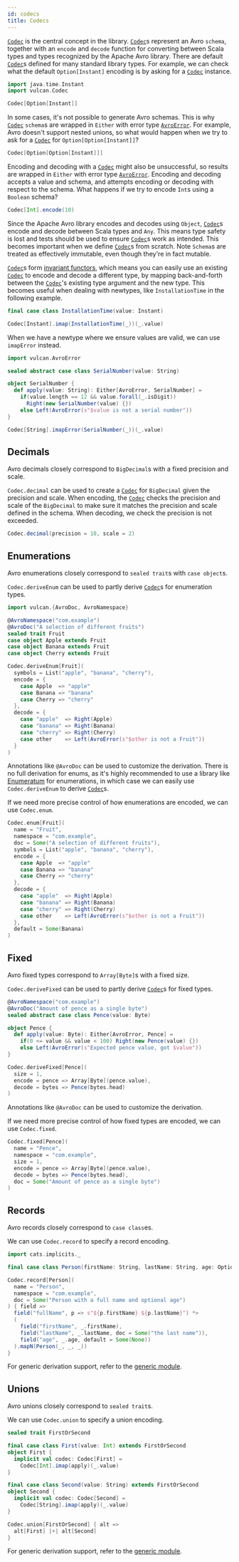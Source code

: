 ```yaml
---
id: codecs
title: Codecs
---
```


[`Codec`][codec] is the central concept in the library. [`Codec`][codec]s represent an Avro `schema`, together with an `encode` and `decode` function for converting between Scala types and types recognized by the Apache Avro library. There are default [`Codec`][codec]s defined for many standard library types. For example, we can check what the default `Option[Instant]` encoding is by asking for a [`Codec`][codec] instance.

```scala mdoc:reset-object
import java.time.Instant
import vulcan.Codec

Codec[Option[Instant]]
```

In some cases, it's not possible to generate Avro schemas. This is why [`Codec`][codec] `schema`s are wrapped in `Either` with error type [`AvroError`][avroerror]. For example, Avro doesn't support nested unions, so what would happen when we try to ask for a [`Codec`][codec] for `Option[Option[Instant]]`?

```scala mdoc
Codec[Option[Option[Instant]]]
```

Encoding and decoding with a [`Codec`][codec] might also be unsuccessful, so results are wrapped in `Either` with error type [`AvroError`][avroerror]. Encoding and decoding accepts a value and schema, and attempts encoding or decoding with respect to the schema. What happens if we try to encode `Int`s using a `Boolean` schema?

```scala mdoc
Codec[Int].encode(10)
```

Since the Apache Avro library encodes and decodes using `Object`, [`Codec`][codec]s encode and decode between Scala types and `Any`. This means type safety is lost and tests should be used to ensure [`Codec`][codec]s work as intended. This becomes important when we define [`Codec`][codec]s from scratch. Note `Schema`s are treated as effectively immutable, even though they're in fact mutable.

[`Codec`][codec]s form [invariant functors][invariant], which means you can easily use an existing [`Codec`][codec] to encode and decode a different type, by mapping back-and-forth between the [`Codec`][codec]'s existing type argument and the new type. This becomes useful when dealing with newtypes, like `InstallationTime` in the following example.

```scala mdoc
final case class InstallationTime(value: Instant)

Codec[Instant].imap(InstallationTime(_))(_.value)
```

When we have a newtype where we ensure values are valid, we can use `imapError` instead.

```scala mdoc
import vulcan.AvroError

sealed abstract case class SerialNumber(value: String)

object SerialNumber {
  def apply(value: String): Either[AvroError, SerialNumber] =
    if(value.length == 12 && value.forall(_.isDigit))
      Right(new SerialNumber(value) {})
    else Left(AvroError(s"$value is not a serial number"))
}

Codec[String].imapError(SerialNumber(_))(_.value)
```

## Decimals

Avro decimals closely correspond to `BigDecimal`s with a fixed precision and scale.

`Codec.decimal` can be used to create a [`Codec`][codec] for `BigDecimal` given the precision and scale. When encoding, the [`Codec`][codec] checks the precision and scale of the `BigDecimal` to make sure it matches the precision and scale defined in the schema. When decoding, we check the precision is not exceeded.

```scala mdoc
Codec.decimal(precision = 10, scale = 2)
```

## Enumerations

Avro enumerations closely correspond to `sealed trait`s with `case object`s.

`Codec.deriveEnum` can be used to partly derive [`Codec`][codec]s for enumeration types.

```scala mdoc
import vulcan.{AvroDoc, AvroNamespace}

@AvroNamespace("com.example")
@AvroDoc("A selection of different fruits")
sealed trait Fruit
case object Apple extends Fruit
case object Banana extends Fruit
case object Cherry extends Fruit

Codec.deriveEnum[Fruit](
  symbols = List("apple", "banana", "cherry"),
  encode = {
    case Apple  => "apple"
    case Banana => "banana"
    case Cherry => "cherry"
  },
  decode = {
    case "apple"  => Right(Apple)
    case "banana" => Right(Banana)
    case "cherry" => Right(Cherry)
    case other    => Left(AvroError(s"$other is not a Fruit"))
  }
)
```

Annotations like `@AvroDoc` can be used to customize the derivation. There is no full derivation for enums, as it's highly recommended to use a library like [Enumeratum](modules.md#enumeratum) for enumerations, in which case we can easily use `Codec.deriveEnum` to derive [`Codec`][codec]s.

If we need more precise control of how enumerations are encoded, we can use `Codec.enum`.

```scala mdoc
Codec.enum[Fruit](
  name = "Fruit",
  namespace = "com.example",
  doc = Some("A selection of different fruits"),
  symbols = List("apple", "banana", "cherry"),
  encode = {
    case Apple  => "apple"
    case Banana => "banana"
    case Cherry => "cherry"
  },
  decode = {
    case "apple"  => Right(Apple)
    case "banana" => Right(Banana)
    case "cherry" => Right(Cherry)
    case other    => Left(AvroError(s"$other is not a Fruit"))
  },
  default = Some(Banana)
)
```

## Fixed

Avro fixed types correspond to `Array[Byte]`s with a fixed size.

`Codec.deriveFixed` can be used to partly derive [`Codec`][codec]s for fixed types.

```scala mdoc
@AvroNamespace("com.example")
@AvroDoc("Amount of pence as a single byte")
sealed abstract case class Pence(value: Byte)

object Pence {
  def apply(value: Byte): Either[AvroError, Pence] =
    if(0 <= value && value < 100) Right(new Pence(value) {})
    else Left(AvroError(s"Expected pence value, got $value"))
}

Codec.deriveFixed[Pence](
  size = 1,
  encode = pence => Array[Byte](pence.value),
  decode = bytes => Pence(bytes.head)
)
```

Annotations like `@AvroDoc` can be used to customize the derivation.

If we need more precise control of how fixed types are encoded, we can use `Codec.fixed`.

```scala mdoc
Codec.fixed[Pence](
  name = "Pence",
  namespace = "com.example",
  size = 1,
  encode = pence => Array[Byte](pence.value),
  decode = bytes => Pence(bytes.head),
  doc = Some("Amount of pence as a single byte")
)
```

## Records

Avro records closely correspond to `case class`es.

We can use `Codec.record` to specify a record encoding.

```scala mdoc
import cats.implicits._

final case class Person(firstName: String, lastName: String, age: Option[Int])

Codec.record[Person](
  name = "Person",
  namespace = "com.example",
  doc = Some("Person with a full name and optional age")
) { field =>
  field("fullName", p => s"${p.firstName} ${p.lastName}") *>
  (
    field("firstName", _.firstName),
    field("lastName", _.lastName, doc = Some("the last name")),
    field("age", _.age, default = Some(None))
  ).mapN(Person(_, _, _))
}
```

For generic derivation support, refer to the [generic module](modules.md#generic).

## Unions

Avro unions closely correspond to `sealed trait`s.

We can use `Codec.union` to specify a union encoding.

```scala mdoc
sealed trait FirstOrSecond

final case class First(value: Int) extends FirstOrSecond
object First {
  implicit val codec: Codec[First] =
    Codec[Int].imap(apply)(_.value)
}

final case class Second(value: String) extends FirstOrSecond
object Second {
  implicit val codec: Codec[Second] =
    Codec[String].imap(apply)(_.value)
}

Codec.union[FirstOrSecond] { alt =>
  alt[First] |+| alt[Second]
}
```

For generic derivation support, refer to the [generic module](modules.md#generic).

[avroerror]: @API_BASE_URL@/AvroError.html
[codec]: @API_BASE_URL@/Codec.html
[invariant]: https://typelevel.org/cats/typeclasses/invariant.html
